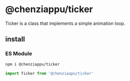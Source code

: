 # @chenziappu/ticker

Ticker is a class that implements a simple animation loop.

## install

### ES Module

```sh
npm i @chenziappu/ticker
```
```js
import Ticker from '@chenziaapu/ticker'
```